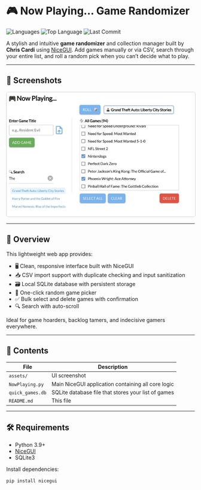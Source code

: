 # 🎮 Now Playing... Game Randomizer

![Languages](https://img.shields.io/github/languages/count/MaxXimumBuB/Now-Playing) ![Top Language](https://img.shields.io/github/languages/top/MaxXimumBuB/Now-Playing) ![Last Commit](https://img.shields.io/github/last-commit/MaxXimumBuB/Now-Playing)

A stylish and intuitive **game randomizer** and collection manager built by **Chris Cardi** using [NiceGUI](https://nicegui.io). Add games manually or via CSV, search through your entire list, and roll a random pick when you can’t decide what to play.

---

## 📸 Screenshots

<img src="assets/screenshot_search.png" alt="UI" width="600" style="border: 1px solid #ccc; border-radius: 6px;">

---

## 📖 Overview

This lightweight web app provides:

* 🖥️ Clean, responsive interface built with NiceGUI
* 📥 CSV import support with duplicate checking and input sanitization
* 🗃️ Local SQLite database with persistent storage
* 🎲 One-click random game picker
* ✅ Bulk select and delete games with confirmation
* 🔍 Search with auto-scroll

Ideal for game hoarders, backlog tamers, and indecisive gamers everywhere.

---

## 📁 Contents

| File               | Description                                         |
| ------------------ | --------------------------------------------------- |
| `assets/`                      | UI screenshot                              |
| `NowPlaying.py`        | Main NiceGUI application containing all core logic  |
| `quick_games.db` | SQLite database file that stores your list of games |
| `README.md`      | This file                                           |

---

## 🛠️ Requirements

* Python 3.9+
* [NiceGUI](https://pypi.org/project/nicegui/)
* SQLite3

Install dependencies:

```bash
pip install nicegui
```
